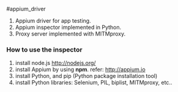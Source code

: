 #appium_driver

1. Appium driver for app testing.
2. Appium inspector implemented in Python.
3. Proxy server implemented with MITMproxy.


### How to use the inspector
1. install node.js <http://nodejs.org/>
2. install Appium by using **npm**. refer: <http://appium.io>
3. install Python, and pip (Python package installation tool)
4. install Python libraries: Selenium, PIL, biplist, MITMproxy, etc..